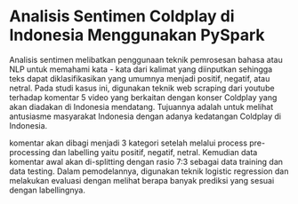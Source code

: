 # Analisis Sentimen Coldplay di Indonesia Menggunakan PySpark

Analisis sentimen melibatkan penggunaan teknik pemrosesan bahasa atau NLP untuk memahami kata - kata dari kalimat yang diinputkan sehingga teks dapat diklasifikasikan yang umumnya menjadi positif, negatif, atau netral. Pada studi kasus ini, digunakan teknik web scraping dari youtube terhadap komentar 5 video yang berkaitan dengan konser Coldplay yang akan diadakan di Indonesia mendatang. Tujuannya adalah untuk melihat antusiasme masyarakat Indonesia dengan adanya kedatangan Coldplay di Indonesia.

komentar akan dibagi menjadi 3 kategori setelah melalui process pre-processing dan labelling yaitu positif, negatif, netral. Kemudian data komentar awal akan di-splitting dengan rasio 7:3 sebagai data training dan data testing. Dalam pemodelannya, digunakan teknik logistic regression dan melakukan evaluasi dengan melihat berapa banyak prediksi yang sesuai dengan labellingnya.
